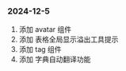 <!--
 * @Author: Yyy
 * @Date: 2024-12-05 10:26:35
 * @LastEditTime: 2024-12-05 14:48:14
 * @Description: 更新日志
-->

### 2024-12-5

1. 添加 avatar 组件
2. 添加 表格全局显示溢出工具提示
3. 添加 tag 组件
4. 添加 字典自动翻译功能
